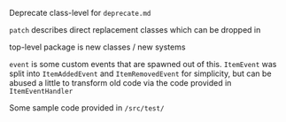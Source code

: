 Deprecate class-level for `deprecate.md`

`patch` describes direct replacement classes which can be dropped in

top-level package is new classes / new systems

`event` is some custom events that are spawned out of this. `ItemEvent` was split into `ItemAddedEvent` and `ItemRemovedEvent` for simplicity, but can be abused a little to transform old code via the code provided in `ItemEventHandler`

Some sample code provided in `/src/test/`